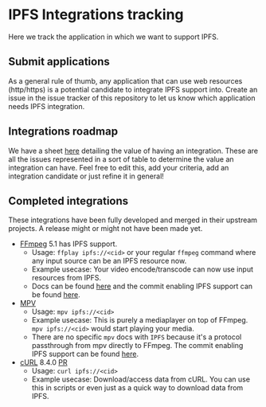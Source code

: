 # IPFS Integrations tracking
Here we track the application in which we want to support IPFS.

## Submit applications
As a general rule of thumb, any application that can use web resources (http/https) is a potential candidate to integrate IPFS support into.
Create an issue in the issue tracker of this repository to let us know which application needs IPFS integration.

## Integrations roadmap
We have a sheet [here](https://github.com/ipfs/integrations/issues) detailing the value of having an integration. These are all the issues represented in a sort of table to determine the value an integration can have. Feel free to edit this, add your criteria, add an integration candidate or just refine it in general!

## Completed integrations
These integrations have been fully developed and merged in their upstream projects. A release might or might not have been made yet.
* [FFmpeg](https://ffmpeg.org/) 5.1 has IPFS support.
  * Usage: `ffplay ipfs://<cid>` or your regular `ffmpeg` command where any input source can be an IPFS resource now.
  * Example usecase: Your video encode/transcode can now use input resources from IPFS.
  * Docs can be found [here](https://ffmpeg.org/ffmpeg-protocols.html#ipfs) and the commit enabling IPFS support can be found [here](https://github.com/FFmpeg/FFmpeg/commit/f889837e00d3b2388a24c0a9d075ad62f47da825).
* [MPV](https://mpv.io/)
  * Usage: `mpv ipfs://<cid>`
  * Example usecase: This is purely a mediaplayer on top of FFmpeg. `mpv ipfs://<cid>` would start playing your media.
  * There are no specific `mpv` docs with `IPFS` because it's a protocol passthrough from mpv directly to FFmpeg. The commit enabling IPFS support can be found [here](https://github.com/mpv-player/mpv/commit/3458651010a68c2384a19ba485e81e22c825782f).
* [cURL](https://curl.se/) 8.4.0 [PR](https://github.com/curl/curl/pull/8805#issuecomment-1179758610)
  * Usage: `curl ipfs://<cid>`
  * Example usecase: Download/access data from cURL. You can use this in scripts or even just as a quick way to download data from IPFS.
